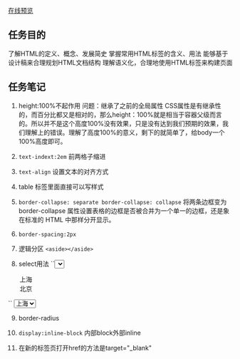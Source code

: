 [在线预览](http://htmlpreview.github.com/?https://github.com/EPSON-LEE/Baidu_IFE/blob/master/Sesson1/Task2/index.html) 
## 任务目的

了解HTML的定义、概念、发展简史
掌握常用HTML标签的含义、用法
能够基于设计稿来合理规划HTML文档结构
理解语义化，合理地使用HTML标签来构建页面 

## 任务笔记

1. height:100%不起作用
问题：继承了之前的全局属性
CSS属性是有继承性的，而百分比都又是相对的，那么height：100%就是相当于容器父级而言的。所以并不是这个高度100%没有效果，只是没有达到我们预期的效果，我们理解上的错误。理解了高度100%的意义，剩下的就简单了，给body一个100%高度即可。

2. ``text-indext:2em`` 前两格子缩进 
3. ``text-align`` 设置文本的对齐方式
4. table 标签里面直接可以写样式
5. ``border-collapse: separate border-collapse: collapse``  将两条边框变为 border-collapse 属性设置表格的边框是否被合并为一个单一的边框，还是象在标准的 HTML 中那样分开显示。
6. ``border-spacing:2px``


7. 逻辑分区 ```<aside></aside>```
8. select用法
``<select>
    <option>上海</option>
    <option>北京</option>
</select>
``
<select>
    <option>上海</option>
    <option>北京</option>
</select>

9. border-radius 
10. ``display:inline-block`` 内部block外部inline
 
11. 在新的标签页打开href的方法是target="_blank"
